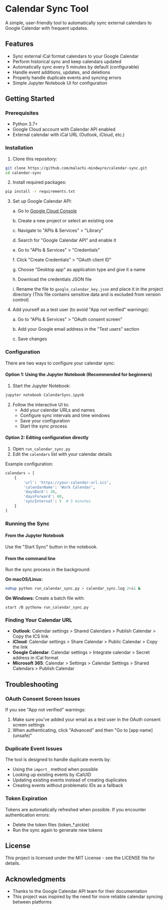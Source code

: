 # Calendar Sync Tool

A simple, user-friendly tool to automatically sync external calendars to Google Calendar with frequent updates.

## Features

- Sync external iCal format calendars to your Google Calendar
- Perform historical sync and keep calendars updated
- Automatically sync every 5 minutes by default (configurable)
- Handle event additions, updates, and deletions
- Properly handle duplicate events and syncing errors
- Simple Jupyter Notebook UI for configuration

## Getting Started

### Prerequisites

- Python 3.7+
- Google Cloud account with Calendar API enabled
- External calendar with iCal URL (Outlook, iCloud, etc.)

### Installation

1. Clone this repository:
```bash
git clone https://github.com/malachi-mindwyre/calendar-sync.git
cd calendar-sync
```

2. Install required packages:
```bash
pip install -r requirements.txt
```

3. Set up Google Calendar API:

   a. Go to [Google Cloud Console](https://console.cloud.google.com/)
   
   b. Create a new project or select an existing one
   
   c. Navigate to "APIs & Services" > "Library"
   
   d. Search for "Google Calendar API" and enable it
   
   e. Go to "APIs & Services" > "Credentials"
   
   f. Click "Create Credentials" > "OAuth client ID"
   
   g. Choose "Desktop app" as application type and give it a name
   
   h. Download the credentials JSON file
   
   i. Rename the file to `google_calendar_key.json` and place it in the project directory 
      (This file contains sensitive data and is excluded from version control)

4. Add yourself as a test user (to avoid "App not verified" warnings):

   a. Go to "APIs & Services" > "OAuth consent screen"
   
   b. Add your Google email address in the "Test users" section
   
   c. Save changes

### Configuration

There are two ways to configure your calendar sync:

#### Option 1: Using the Jupyter Notebook (Recommended for beginners)

1. Start the Jupyter Notebook:
```bash
jupyter notebook CalendarSync.ipynb
```

2. Follow the interactive UI to:
   - Add your calendar URLs and names
   - Configure sync intervals and time windows
   - Save your configuration
   - Start the sync process

#### Option 2: Editing configuration directly

1. Open `run_calendar_sync.py`
2. Edit the `calendars` list with your calendar details

Example configuration:
```python
calendars = [
    { 
        'url': 'https://your-calendar-url.ics',
        'calendarName': 'Work Calendar',
        'daysBack': 30,
        'daysForward': 60,
        'syncInterval': 5  # 5 minutes
    }
]
```

### Running the Sync

#### From the Jupyter Notebook

Use the "Start Sync" button in the notebook.

#### From the command line

Run the sync process in the background:

**On macOS/Linux:**
```bash
nohup python run_calendar_sync.py > calendar_sync.log 2>&1 &
```

**On Windows:**
Create a batch file with:
```batch
start /B pythonw run_calendar_sync.py
```

### Finding Your Calendar URL

- **Outlook**: Calendar settings > Shared Calendars > Publish Calendar > Copy the ICS link
- **iCloud**: Calendar settings > Share Calendar > Public Calendar > Copy the link
- **Google Calendar**: Calendar settings > Integrate calendar > Secret address in iCal format
- **Microsoft 365**: Calendar > Settings > Calendar Settings > Shared Calendars > Publish Calendar

## Troubleshooting

### OAuth Consent Screen Issues

If you see "App not verified" warnings:

1. Make sure you've added your email as a test user in the OAuth consent screen settings
2. When authenticating, click "Advanced" and then "Go to [app name] (unsafe)"

### Duplicate Event Issues

The tool is designed to handle duplicate events by:
- Using the `import_` method when possible
- Looking up existing events by iCalUID
- Updating existing events instead of creating duplicates
- Creating events without problematic IDs as a fallback

### Token Expiration

Tokens are automatically refreshed when possible. If you encounter authentication errors:
- Delete the token files (token_*.pickle)
- Run the sync again to generate new tokens

## License

This project is licensed under the MIT License - see the LICENSE file for details.

## Acknowledgments

- Thanks to the Google Calendar API team for their documentation
- This project was inspired by the need for more reliable calendar syncing between platforms